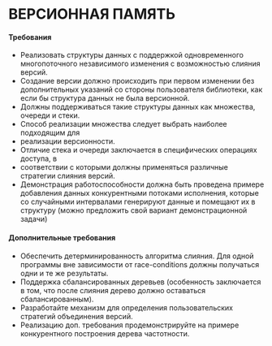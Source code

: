 # **ВЕРСИОННАЯ ПАМЯТЬ**
#### Требования
- Реализовать структуры данных с поддержкой одновременного многопоточного независимого изменения с возможностью слияния версий.
- Создание версии должно происходить при первом изменении без дополнительных указаний со стороны пользователя библиотеки, как если бы структура данных не была версионной.
- Должны поддерживаться такие структуры данных как множества, очереди и стеки.
- Способ реализации множества следует выбрать наиболее подходящим для
- реализации версионности.
- Отличие стека и очереди заключается в специфических операциях доступа, в
- соответствии с которыми должны применяться различные стратегии слияния версий.
- Демонстрация работоспособности должна быть проведена примере добавления данных конкурентными потоками исполнения, которые со случайными интервалами генерируют данные и помещают их в структуру (можно предложить свой вариант демонстрационной задачи)
#### Дополнительные требования
- Обеспечить детерминированность алгоритма слияния. Для одной программы вне зависимости от race-conditions должны получаться одни и те же результаты.
- Поддержка сбалансированных деревьев (особенность заключается в том, что после слияния дерево должно оставаться сбалансированным).
- Разработайте механизм для определения пользовательских стратегий объединения версий.
- Реализацию доп. требования продемонстрируйте на примере конкурентного построения дерева частотности.

